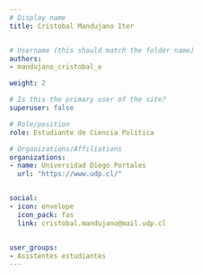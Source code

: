 ```yaml
---
# Display name
title: Cristobal Mandujano Iter


# Username (this should match the folder name)
authors:
- mandujano_cristobal_e

weight: 2 

# Is this the primary user of the site?
superuser: false

# Role/position
role: Estudiante de Ciencia Política

# Organizations/Affiliations
organizations:
- name: Universidad Diego Portales
  url: "https://www.udp.cl/"


social:
- icon: envelope
  icon_pack: fas
  link: cristobal.mandujano@mail.udp.cl


user_groups:
- Asistentes estudiantes 
---
```



